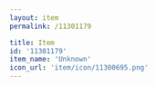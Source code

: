```yaml
---
layout: item
permalink: /11301179

title: Item
id: '11301179'
item_name: 'Unknown'
icon_url: 'item/icon/11300695.png'
---
```


